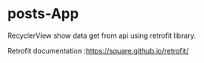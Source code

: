 # posts-App
RecyclerView show data get from api using retrofit library.

Retrofit documentation :https://square.github.io/retrofit/



